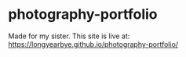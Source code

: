 # photography-portfolio

Made for my sister.
This site is live at: https://longyearbye.github.io/photography-portfolio/
